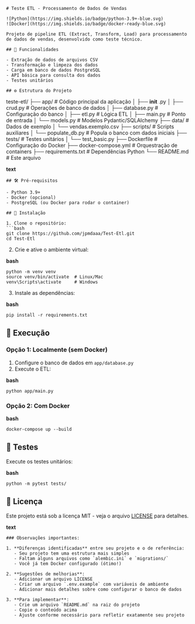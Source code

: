 ```
# Teste ETL - Processamento de Dados de Vendas

![Python](https://img.shields.io/badge/python-3.9+-blue.svg)
![Docker](https://img.shields.io/badge/docker-ready-blue.svg)

Projeto de pipeline ETL (Extract, Transform, Load) para processamento de dados de vendas, desenvolvido como teste técnico.

## 🚀 Funcionalidades

- Extração de dados de arquivos CSV
- Transformação e limpeza dos dados
- Carga em banco de dados PostgreSQL
- API básica para consulta dos dados
- Testes unitários

## ⚙️ Estrutura do Projeto
```

teste-etl/
├── app/ # Código principal da aplicação
│ ├──  **init** .py
│ ├── crud.py # Operações de banco de dados
│ ├── database.py # Configuração do banco
│ ├── etl.py # Lógica ETL
│ ├── main.py # Ponto de entrada
│ └── models.py # Modelos Pydantic/SQLAlchemy
├── data/ # Dados de exemplo
│ └── vendas.exemplo.csv
├── scripts/ # Scripts auxiliares
│ └── populate_db.py # Popula o banco com dados iniciais
├── tests/ # Testes unitários
│ └── test_basic.py
├── Dockerfile # Configuração do Docker
├── docker-compose.yml # Orquestração de containers
├── requirements.txt # Dependências Python
└── README.md # Este arquivo

**text**

```
## 🛠️ Pré-requisitos

- Python 3.9+
- Docker (opcional)
- PostgreSQL (ou Docker para rodar o container)

## 🔧 Instalação

1. Clone o repositório:
```bash
git clone https://github.com/jpmdaaa/Test-Etl.git
cd Test-Etl
```

2. Crie e ative o ambiente virtual:

**bash**

```
python -m venv venv
source venv/bin/activate  # Linux/Mac
venv\Scripts\activate     # Windows
```

3. Instale as dependências:

**bash**

```
pip install -r requirements.txt
```

## 🏃 Execução

### Opção 1: Localmente (sem Docker)

1. Configure o banco de dados em `app/database.py`
2. Execute o ETL:

**bash**

```
python app/main.py
```

### Opção 2: Com Docker

**bash**

```
docker-compose up --build
```

## 🧪 Testes

Execute os testes unitários:

**bash**

```
python -m pytest tests/
```

## 📄 Licença

Este projeto está sob a licença MIT - veja o arquivo [LICENSE](https://license/) para detalhes.

**text**

```
### Observações importantes:

1. **Diferenças identificadas** entre seu projeto e o de referência:
   - Seu projeto tem uma estrutura mais simples
   - Faltam alguns arquivos como `alembic.ini` e `migrations/`
   - Você já tem Docker configurado (ótimo!)

2. **Sugestões de melhorias**:
   - Adicionar um arquivo LICENSE
   - Criar um arquivo `.env.example` com variáveis de ambiente
   - Adicionar mais detalhes sobre como configurar o banco de dados

3. **Para implementar**:
   - Crie um arquivo `README.md` na raiz do projeto
   - Copie o conteúdo acima
   - Ajuste conforme necessário para refletir exatamente seu projeto
```
